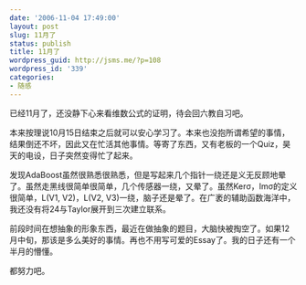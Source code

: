 ```yaml
---
date: '2006-11-04 17:49:00'
layout: post
slug: 11月了
status: publish
title: 11月了
wordpress_guid: http://jsms.me/?p=108
wordpress_id: '339'
categories:
- 随感
---
```


已经11月了，还没静下心来看维数公式的证明，待会回六教自习吧。

本来按理说10月15日结束之后就可以安心学习了。本来也没抱所谓希望的事情，结果倒还不坏，因此又在忙活其他事情。等寄了东西，又有老板的一个Quiz，昊天的电设，日子突然变得忙了起来。

发现AdaBoost虽然很熟悉很熟悉，但是写起来几个指针一绕还是义无反顾地晕了。虽然走黑线很简单很简单，几个传感器一绕，又晕了。虽然Kerσ，Imσ的定义很简单，L(V1, V2)，L(V2, V3)一绕，脑子还是晕了。在广袤的辅助函数海洋中，我还没有将24与Taylor展开到三次建立联系。

前段时间在想抽象的形象东西，最近在做抽象的题目，大脑快被掏空了。如果12月中旬，那该是多么美好的事情。再也不用写可爱的Essay了。我的日子还有一个半月的懵懂。

都努力吧。

